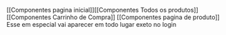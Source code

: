 [[Componentes pagina inicial]][[Componentes Todos os produtos]] [[Componentes Carrinho de Compra]] [[Componentes pagina de produto]]
Esse em especial vai aparecer em todo lugar exeto no login